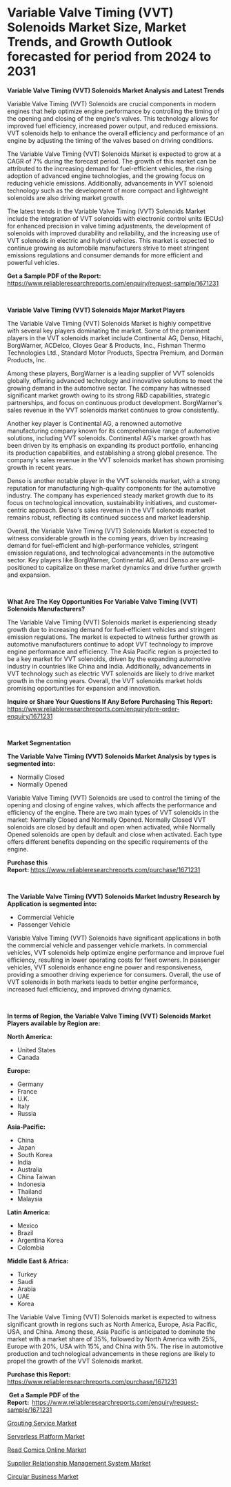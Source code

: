 <p><h1>Variable Valve Timing (VVT) Solenoids Market Size, Market Trends, and Growth Outlook forecasted for period from 2024 to 2031</h1></p><p><strong>Variable Valve Timing (VVT) Solenoids Market Analysis and Latest Trends</strong></p>
<p><p>Variable Valve Timing (VVT) Solenoids are crucial components in modern engines that help optimize engine performance by controlling the timing of the opening and closing of the engine's valves. This technology allows for improved fuel efficiency, increased power output, and reduced emissions. VVT solenoids help to enhance the overall efficiency and performance of an engine by adjusting the timing of the valves based on driving conditions.</p><p>The Variable Valve Timing (VVT) Solenoids Market is expected to grow at a CAGR of 7% during the forecast period. The growth of this market can be attributed to the increasing demand for fuel-efficient vehicles, the rising adoption of advanced engine technologies, and the growing focus on reducing vehicle emissions. Additionally, advancements in VVT solenoid technology such as the development of more compact and lightweight solenoids are also driving market growth.</p><p>The latest trends in the Variable Valve Timing (VVT) Solenoids Market include the integration of VVT solenoids with electronic control units (ECUs) for enhanced precision in valve timing adjustments, the development of solenoids with improved durability and reliability, and the increasing use of VVT solenoids in electric and hybrid vehicles. This market is expected to continue growing as automobile manufacturers strive to meet stringent emissions regulations and consumer demands for more efficient and powerful vehicles.</p></p>
<p><strong>Get a Sample PDF of the Report:&nbsp;</strong> <a href="https://www.reliableresearchreports.com/enquiry/request-sample/1671231">https://www.reliableresearchreports.com/enquiry/request-sample/1671231</a></p>
<p>&nbsp;</p>
<p><strong>Variable Valve Timing (VVT) Solenoids Major Market Players</strong></p>
<p><p>The Variable Valve Timing (VVT) Solenoids Market is highly competitive with several key players dominating the market. Some of the prominent players in the VVT solenoids market include Continental AG, Denso, Hitachi, BorgWarner, ACDelco, Cloyes Gear & Products, Inc., Fishman Thermo Technologies Ltd., Standard Motor Products, Spectra Premium, and Dorman Products, Inc.</p><p>Among these players, BorgWarner is a leading supplier of VVT solenoids globally, offering advanced technology and innovative solutions to meet the growing demand in the automotive sector. The company has witnessed significant market growth owing to its strong R&D capabilities, strategic partnerships, and focus on continuous product development. BorgWarner's sales revenue in the VVT solenoids market continues to grow consistently.</p><p>Another key player is Continental AG, a renowned automotive manufacturing company known for its comprehensive range of automotive solutions, including VVT solenoids. Continental AG's market growth has been driven by its emphasis on expanding its product portfolio, enhancing its production capabilities, and establishing a strong global presence. The company's sales revenue in the VVT solenoids market has shown promising growth in recent years.</p><p>Denso is another notable player in the VVT solenoids market, with a strong reputation for manufacturing high-quality components for the automotive industry. The company has experienced steady market growth due to its focus on technological innovation, sustainability initiatives, and customer-centric approach. Denso's sales revenue in the VVT solenoids market remains robust, reflecting its continued success and market leadership.</p><p>Overall, the Variable Valve Timing (VVT) Solenoids Market is expected to witness considerable growth in the coming years, driven by increasing demand for fuel-efficient and high-performance vehicles, stringent emission regulations, and technological advancements in the automotive sector. Key players like BorgWarner, Continental AG, and Denso are well-positioned to capitalize on these market dynamics and drive further growth and expansion.</p></p>
<p>&nbsp;</p>
<p><strong>What Are The Key Opportunities For Variable Valve Timing (VVT) Solenoids Manufacturers?</strong></p>
<p><p>The Variable Valve Timing (VVT) Solenoids market is experiencing steady growth due to increasing demand for fuel-efficient vehicles and stringent emission regulations. The market is expected to witness further growth as automotive manufacturers continue to adopt VVT technology to improve engine performance and efficiency. The Asia Pacific region is projected to be a key market for VVT solenoids, driven by the expanding automotive industry in countries like China and India. Additionally, advancements in VVT technology such as electric VVT solenoids are likely to drive market growth in the coming years. Overall, the VVT solenoids market holds promising opportunities for expansion and innovation.</p></p>
<p><strong>Inquire or Share Your Questions If Any Before Purchasing This Report:</strong> <a href="https://www.reliableresearchreports.com/enquiry/pre-order-enquiry/1671231">https://www.reliableresearchreports.com/enquiry/pre-order-enquiry/1671231</a></p>
<p>&nbsp;</p>
<p><strong>Market Segmentation</strong></p>
<p><strong>The Variable Valve Timing (VVT) Solenoids Market Analysis by types is segmented into:</strong></p>
<p><ul><li>Normally Closed</li><li>Normally Opened</li></ul></p>
<p><p>Variable Valve Timing (VVT) Solenoids are used to control the timing of the opening and closing of engine valves, which affects the performance and efficiency of the engine. There are two main types of VVT solenoids in the market: Normally Closed and Normally Opened. Normally Closed VVT solenoids are closed by default and open when activated, while Normally Opened solenoids are open by default and close when activated. Each type offers different benefits depending on the specific requirements of the engine.</p></p>
<p><strong>Purchase this Report:&nbsp;</strong><a href="https://www.reliableresearchreports.com/purchase/1671231">https://www.reliableresearchreports.com/purchase/1671231</a></p>
<p>&nbsp;</p>
<p><strong>The Variable Valve Timing (VVT) Solenoids Market Industry Research by Application is segmented into:</strong></p>
<p><ul><li>Commercial Vehicle</li><li>Passenger Vehicle</li></ul></p>
<p><p>Variable Valve Timing (VVT) Solenoids have significant applications in both the commercial vehicle and passenger vehicle markets. In commercial vehicles, VVT solenoids help optimize engine performance and improve fuel efficiency, resulting in lower operating costs for fleet owners. In passenger vehicles, VVT solenoids enhance engine power and responsiveness, providing a smoother driving experience for consumers. Overall, the use of VVT solenoids in both markets leads to better engine performance, increased fuel efficiency, and improved driving dynamics.</p></p>
<p>&nbsp;</p>
<p><strong>In terms of Region, the Variable Valve Timing (VVT) Solenoids Market Players available by Region are:</strong></p>
<p>
    <p> <strong> North America: </strong>
        <ul>
            <li>United States</li>
            <li>Canada</li>
        </ul>
        </p> 
    <p> <strong> Europe: </strong>
        <ul>
            <li>Germany</li>
            <li>France</li>
            <li>U.K.</li>
            <li>Italy</li>
            <li>Russia</li>
        </ul>
        </p> 
    <p> <strong> Asia-Pacific: </strong>
        <ul>
            <li>China</li>
            <li>Japan</li>
            <li>South Korea</li>
            <li>India</li>
            <li>Australia</li>
            <li>China Taiwan</li>
            <li>Indonesia</li>
            <li>Thailand</li>
            <li>Malaysia</li>
        </ul>
        </p> 
    <p> <strong> Latin America: </strong>
        <ul>
            <li>Mexico</li>
            <li>Brazil</li>
            <li>Argentina Korea</li>
            <li>Colombia</li>
        </ul>
        </p> 
    <p> <strong> Middle East & Africa: </strong>
        <ul>
            <li>Turkey</li>
            <li>Saudi</li>
            <li>Arabia</li>
            <li>UAE</li>
            <li>Korea</li>
        </ul>
    </p>
    </p>
<p><p>The Variable Valve Timing (VVT) Solenoids market is expected to witness significant growth in regions such as North America, Europe, Asia Pacific, USA, and China. Among these, Asia Pacific is anticipated to dominate the market with a market share of 35%, followed by North America with 25%, Europe with 20%, USA with 15%, and China with 5%. The rise in automotive production and technological advancements in these regions are likely to propel the growth of the VVT Solenoids market.</p></p>
<p><strong>Purchase this Report: </strong><a href="https://www.reliableresearchreports.com/purchase/1671231">https://www.reliableresearchreports.com/purchase/1671231</a></p>
<p>&nbsp;<strong>Get a Sample PDF of the Report:&nbsp;&nbsp;</strong><a href="https://www.reliableresearchreports.com/enquiry/request-sample/1671231">https://www.reliableresearchreports.com/enquiry/request-sample/1671231</a></p>
<p><strong></strong></p>
<p><p><a href="https://medium.com/@liamblick633/grouting-service-market-competitive-analysis-market-trends-and-forecast-to-2031-3adc3d2b1d6a">Grouting Service Market</a></p><p><a href="https://medium.com/@liamblick633/serverless-platform-market-trends-and-market-analysis-forecasted-for-period-2024-2031-2e1cbad56219">Serverless Platform Market</a></p><p><a href="https://medium.com/@liamblick633/read-comics-online-market-report-reveals-the-latest-trends-and-growth-opportunities-of-this-market-e67e1350fc8d">Read Comics Online Market</a></p><p><a href="https://medium.com/@liamblick633/supplier-relationship-management-system-market-comprehensive-assessment-by-type-application-and-1315f17ece63">Supplier Relationship Management System Market</a></p><p><a href="https://medium.com/@liamblick633/circular-business-nbsp-market-focuses-on-market-share-size-and-projected-forecast-till-2031-94f8d36fcd3c">Circular Business Market</a></p></p>